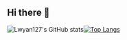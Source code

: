 ## Hi there 👋

<!--
**Lwyan127/Lwyan127** is a ✨ _special_ ✨ repository because its `README.md` (this file) appears on your GitHub profile.

Here are some ideas to get you started:

- 🔭 I’m currently working on ...
- 🌱 I’m currently learning ...
- 👯 I’m looking to collaborate on ...
- 🤔 I’m looking for help with ...
- 💬 Ask me about ...
- 📫 How to reach me: ...
- 😄 Pronouns: ...
- ⚡ Fun fact: ...
-->
![Lwyan127's GitHub stats](https://github-readme-stats.vercel.app/api?username=Lwyan127)[![Top Langs](https://github-readme-stats.vercel.app/api/top-langs/?username=Lwyan127)](https://github.com/Lwyan127/github-readme-stats)
